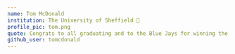 ```yaml
---
name: Tom McDonald
institution: The University of Sheffield 🚩
profile_pic: tom.png
quote: Congrats to all graduating and to the Blue Jays for winning the 2020 World Series! (20/05/2020)
github_user: tomcdonald
---
```

